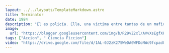 ```yaml
---
layout: ../../layouts/TemplateMarkdown.astro
title: Terminator
date: 1984
description: "Él es policía. Ella, una víctima entre tantas de un mafioso de lo peor. Los dos con motivos suficientes para unirse contra ese asesino por vocación y profesional del crimen. Ya no tienen nada que perder si ese maldito destrozó sus vidas."
image:
  url: "https://blogger.googleusercontent.com/img/b/R29vZ2xl/AVvXsEgfXPXuV8yBi4nB_oPl5qb-iGMxAEV4CQz7ibAtcNdRPwTkjsve3UMRAhns2hoqTVFvZj_e05MHz7qV7BPNlv6prWW4mXlhXW9vmTF4_t8VZ5MYS5XftFtkFaOIwGce-d_8Fk8o6HGKuwQu/s320/Terminator-741269996-large.jpg"
tags: ["Accion", " Ciencia Ficcion"]
video: "https://drive.google.com/file/d/1AL-0J2zK27SWeDA6WFDoNWc9fcpadUXI/preview"
---
```

